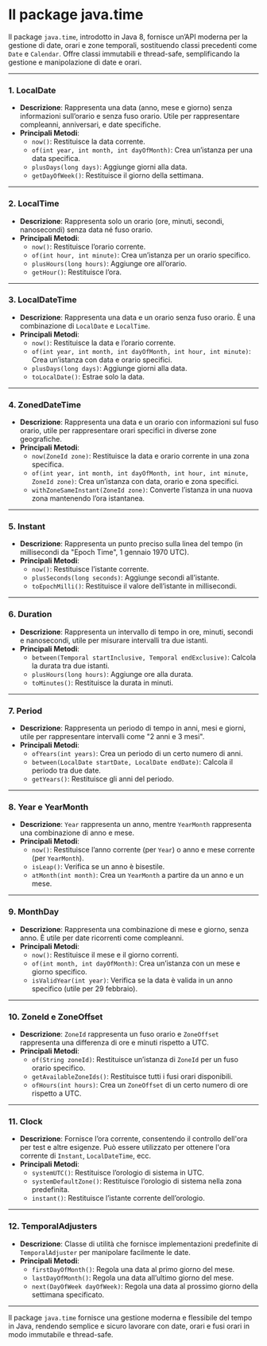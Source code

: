 # Il package java.time

Il package `java.time`, introdotto in Java 8, fornisce un’API moderna per la gestione di date, orari e zone temporali, sostituendo classi precedenti come `Date` e `Calendar`. Offre classi immutabili e thread-safe, semplificando la gestione e manipolazione di date e orari.

---

### 1. **LocalDate**

- **Descrizione**: Rappresenta una data (anno, mese e giorno) senza informazioni sull’orario e senza fuso orario. Utile per rappresentare compleanni, anniversari, e date specifiche.
- **Principali Metodi**:
  - `now()`: Restituisce la data corrente.
  - `of(int year, int month, int dayOfMonth)`: Crea un’istanza per una data specifica.
  - `plusDays(long days)`: Aggiunge giorni alla data.
  - `getDayOfWeek()`: Restituisce il giorno della settimana.

---

### 2. **LocalTime**

- **Descrizione**: Rappresenta solo un orario (ore, minuti, secondi, nanosecondi) senza data né fuso orario.
- **Principali Metodi**:
  - `now()`: Restituisce l’orario corrente.
  - `of(int hour, int minute)`: Crea un’istanza per un orario specifico.
  - `plusHours(long hours)`: Aggiunge ore all’orario.
  - `getHour()`: Restituisce l’ora.

---

### 3. **LocalDateTime**

- **Descrizione**: Rappresenta una data e un orario senza fuso orario. È una combinazione di `LocalDate` e `LocalTime`.
- **Principali Metodi**:
  - `now()`: Restituisce la data e l’orario corrente.
  - `of(int year, int month, int dayOfMonth, int hour, int minute)`: Crea un’istanza con data e orario specifici.
  - `plusDays(long days)`: Aggiunge giorni alla data.
  - `toLocalDate()`: Estrae solo la data.

---

### 4. **ZonedDateTime**

- **Descrizione**: Rappresenta una data e un orario con informazioni sul fuso orario, utile per rappresentare orari specifici in diverse zone geografiche.
- **Principali Metodi**:
  - `now(ZoneId zone)`: Restituisce la data e orario corrente in una zona specifica.
  - `of(int year, int month, int dayOfMonth, int hour, int minute, ZoneId zone)`: Crea un’istanza con data, orario e zona specifici.
  - `withZoneSameInstant(ZoneId zone)`: Converte l’istanza in una nuova zona mantenendo l’ora istantanea.

---

### 5. **Instant**

- **Descrizione**: Rappresenta un punto preciso sulla linea del tempo (in millisecondi da "Epoch Time", 1 gennaio 1970 UTC).
- **Principali Metodi**:
  - `now()`: Restituisce l’istante corrente.
  - `plusSeconds(long seconds)`: Aggiunge secondi all’istante.
  - `toEpochMilli()`: Restituisce il valore dell’istante in millisecondi.

---

### 6. **Duration**

- **Descrizione**: Rappresenta un intervallo di tempo in ore, minuti, secondi e nanosecondi, utile per misurare intervalli tra due istanti.
- **Principali Metodi**:
  - `between(Temporal startInclusive, Temporal endExclusive)`: Calcola la durata tra due istanti.
  - `plusHours(long hours)`: Aggiunge ore alla durata.
  - `toMinutes()`: Restituisce la durata in minuti.

---

### 7. **Period**

- **Descrizione**: Rappresenta un periodo di tempo in anni, mesi e giorni, utile per rappresentare intervalli come "2 anni e 3 mesi".
- **Principali Metodi**:
  - `ofYears(int years)`: Crea un periodo di un certo numero di anni.
  - `between(LocalDate startDate, LocalDate endDate)`: Calcola il periodo tra due date.
  - `getYears()`: Restituisce gli anni del periodo.

---

### 8. **Year** e **YearMonth**

- **Descrizione**: `Year` rappresenta un anno, mentre `YearMonth` rappresenta una combinazione di anno e mese.
- **Principali Metodi**:
  - `now()`: Restituisce l’anno corrente (per `Year`) o anno e mese corrente (per `YearMonth`).
  - `isLeap()`: Verifica se un anno è bisestile.
  - `atMonth(int month)`: Crea un `YearMonth` a partire da un anno e un mese.

---

### 9. **MonthDay**

- **Descrizione**: Rappresenta una combinazione di mese e giorno, senza anno. È utile per date ricorrenti come compleanni.
- **Principali Metodi**:
  - `now()`: Restituisce il mese e il giorno correnti.
  - `of(int month, int dayOfMonth)`: Crea un’istanza con un mese e giorno specifico.
  - `isValidYear(int year)`: Verifica se la data è valida in un anno specifico (utile per 29 febbraio).

---

### 10. **ZoneId** e **ZoneOffset**

- **Descrizione**: `ZoneId` rappresenta un fuso orario e `ZoneOffset` rappresenta una differenza di ore e minuti rispetto a UTC.
- **Principali Metodi**:
  - `of(String zoneId)`: Restituisce un’istanza di `ZoneId` per un fuso orario specifico.
  - `getAvailableZoneIds()`: Restituisce tutti i fusi orari disponibili.
  - `ofHours(int hours)`: Crea un `ZoneOffset` di un certo numero di ore rispetto a UTC.

---

### 11. **Clock**

- **Descrizione**: Fornisce l’ora corrente, consentendo il controllo dell'ora per test e altre esigenze. Può essere utilizzato per ottenere l'ora corrente di `Instant`, `LocalDateTime`, ecc.
- **Principali Metodi**:
  - `systemUTC()`: Restituisce l’orologio di sistema in UTC.
  - `systemDefaultZone()`: Restituisce l’orologio di sistema nella zona predefinita.
  - `instant()`: Restituisce l’istante corrente dell’orologio.

---

### 12. **TemporalAdjusters**

- **Descrizione**: Classe di utilità che fornisce implementazioni predefinite di `TemporalAdjuster` per manipolare facilmente le date.
- **Principali Metodi**:
  - `firstDayOfMonth()`: Regola una data al primo giorno del mese.
  - `lastDayOfMonth()`: Regola una data all’ultimo giorno del mese.
  - `next(DayOfWeek dayOfWeek)`: Regola una data al prossimo giorno della settimana specificato.

---

Il package `java.time` fornisce una gestione moderna e flessibile del tempo in Java, rendendo semplice e sicuro lavorare con date, orari e fusi orari in modo immutabile e thread-safe.
